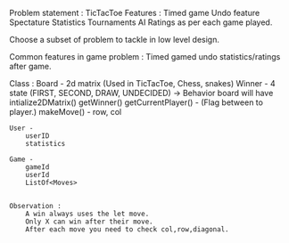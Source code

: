 Problem statement : TicTacToe 
Features :
    Timed game
    Undo feature
    Spectature
    Statistics
    Tournaments
    AI
    Ratings as per each game played.

Choose a subset of problem to tackle in low level design.

Common features in game problem :
    Timed gamed
    undo
    statistics/ratings after game.

Class :
    Board - 2d matrix (Used in TicTacToe, Chess, snakes)
    Winner - 4 state (FIRST, SECOND, DRAW, UNDECIDED)
    -> Behavior board will have
        intialize2DMatrix()
        getWinner()
        getCurrentPlayer() - (Flag between to player.)
        makeMove() - row, col

    User -
        userID
        statistics

    Game -
        gameId
        userId
        ListOf<Moves>


    Observation :
        A win always uses the let move.
        Only X can win after their move.
        After each move you need to check col,row,diagonal.